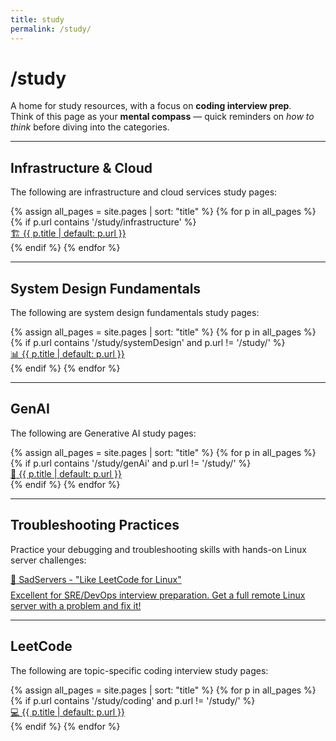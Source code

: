 ```yaml
---
title: study
permalink: /study/
---
```


# /study

A home for study resources, with a focus on **coding interview prep**.  
Think of this page as your **mental compass** — quick reminders on *how to think* before diving into the categories.

---

## Infrastructure & Cloud

The following are infrastructure and cloud services study pages:

<div class="study-tiles">
{% assign all_pages = site.pages | sort: "title" %}
{% for p in all_pages %}
  {% if p.url contains '/study/infrastructure' %}
    <a href="{{ p.url | relative_url }}" class="study-tile system-design">
      <div class="study-tile-title">
        <span class="study-tile-icon">🏗️</span>
        {{ p.title | default: p.url }}
      </div>
    </a>
  {% endif %}
{% endfor %}
</div>

---

## System Design Fundamentals

The following are system design fundamentals study pages:

<div class="study-tiles">
{% assign all_pages = site.pages | sort: "title" %}
{% for p in all_pages %}
  {% if p.url contains '/study/systemDesign' and p.url != '/study/' %}
    <a href="{{ p.url | relative_url }}" class="study-tile system-design">
      <div class="study-tile-title">
        <span class="study-tile-icon">📊</span>
        {{ p.title | default: p.url }}
      </div>
    </a>
  {% endif %}
{% endfor %}
</div>


---

## GenAI

The following are Generative AI study pages:

<div class="study-tiles">
{% assign all_pages = site.pages | sort: "title" %}
{% for p in all_pages %}
  {% if p.url contains '/study/genAi' and p.url != '/study/' %}
    <a href="{{ p.url | relative_url }}" class="study-tile system-design">
      <div class="study-tile-title">
        <span class="study-tile-icon">🤖</span>
        {{ p.title | default: p.url }}
      </div>
    </a>
  {% endif %}
{% endfor %}
</div>

---

## Troubleshooting Practices

Practice your debugging and troubleshooting skills with hands-on Linux server challenges:

<div class="study-tiles">
  <a href="https://sadservers.com/" target="_blank" class="study-tile system-design">
    <div class="study-tile-title">
      <span class="study-tile-icon">🔧</span>
      SadServers - "Like LeetCode for Linux"
    </div>
    <div style="font-size: 14px; color: var(--muted); margin-top: 8px;">
      Excellent for SRE/DevOps interview preparation. Get a full remote Linux server with a problem and fix it!
    </div>
  </a>
</div>

---

## LeetCode

The following are topic-specific coding interview study pages:

<div class="study-tiles">
{% assign all_pages = site.pages | sort: "title" %}
{% for p in all_pages %}
  {% if p.url contains '/study/coding' and p.url != '/study/' %}
    <a href="{{ p.url | relative_url }}" class="study-tile coding">
      <div class="study-tile-title">
        <span class="study-tile-icon">💻</span>
        {{ p.title | default: p.url }}
      </div>
    </a>
  {% endif %}
{% endfor %}
</div>